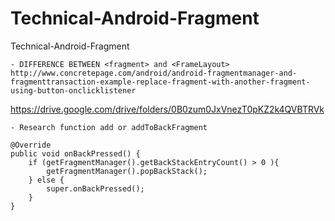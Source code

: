 # Technical-Android-Fragment
Technical-Android-Fragment

    - DIFFERENCE BETWEEN <fragment> and <FrameLayout>
    http://www.concretepage.com/android/android-fragmentmanager-and-fragmenttransaction-example-replace-fragment-with-another-fragment-using-button-onclicklistener
https://drive.google.com/drive/folders/0B0zum0JxVnezT0pKZ2k4QVBTRVk

    - Research function add or addToBackFragment

    @Override
    public void onBackPressed() {
        if (getFragmentManager().getBackStackEntryCount() > 0 ){
            getFragmentManager().popBackStack();
        } else {
            super.onBackPressed();
        }
    }
